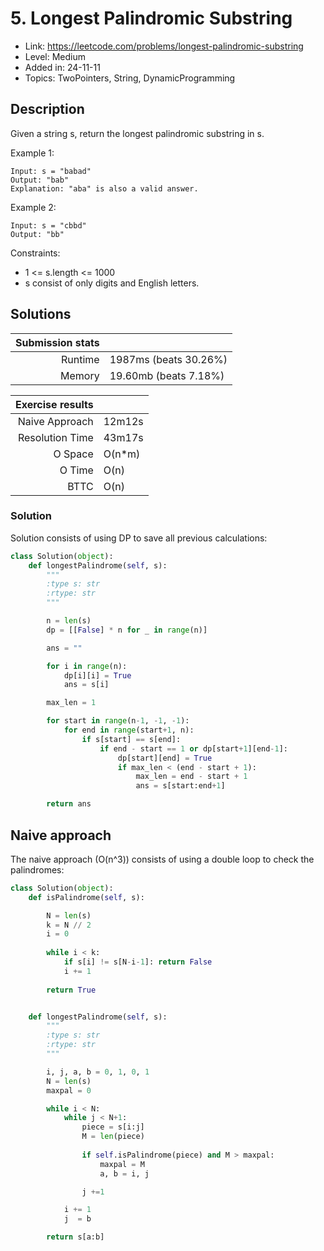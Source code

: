 # 5. Longest Palindromic Substring

- Link: https://leetcode.com/problems/longest-palindromic-substring
- Level: Medium
- Added in: 24-11-11
- Topics: TwoPointers, String, DynamicProgramming

## Description

Given a string s, return the longest palindromic substring in s.

Example 1:
```
Input: s = "babad"
Output: "bab"
Explanation: "aba" is also a valid answer.
```

Example 2:
```
Input: s = "cbbd"
Output: "bb"
```

Constraints:

- 1 <= s.length <= 1000
- s consist of only digits and English letters.

## Solutions

| Submission stats |        |
|-----------------:|:-------|
|          Runtime | 1987ms (beats 30.26%) |
|           Memory | 19.60mb (beats 7.18%) |

| Exercise results |        |
|-----------------:|:-------|
|   Naive Approach | 12m12s |
|  Resolution Time | 43m17s |
|          O Space | O(n*m) |
|           O Time | O(n) |
|             BTTC | O(n) |

### Solution

Solution consists of using DP to save all previous calculations:

```py
class Solution(object):
    def longestPalindrome(self, s):
        """
        :type s: str
        :rtype: str
        """

        n = len(s)
        dp = [[False] * n for _ in range(n)]

        ans = ""

        for i in range(n):
            dp[i][i] = True
            ans = s[i]

        max_len = 1

        for start in range(n-1, -1, -1):
            for end in range(start+1, n):
                if s[start] == s[end]:
                    if end - start == 1 or dp[start+1][end-1]:
                        dp[start][end] = True
                        if max_len < (end - start + 1):
                            max_len = end - start + 1
                            ans = s[start:end+1]

        return ans
```

## Naive approach

The naive approach (O(n^3)) consists of using a double loop to check the palindromes:

```py
class Solution(object):
    def isPalindrome(self, s):

        N = len(s)
        k = N // 2
        i = 0
        
        while i < k:
            if s[i] != s[N-i-1]: return False
            i += 1
            
        return True


    def longestPalindrome(self, s):
        """
        :type s: str
        :rtype: str
        """

        i, j, a, b = 0, 1, 0, 1
        N = len(s)
        maxpal = 0

        while i < N:
            while j < N+1:
                piece = s[i:j]
                M = len(piece)
                
                if self.isPalindrome(piece) and M > maxpal:
                    maxpal = M
                    a, b = i, j

                j +=1

            i += 1
            j  = b

        return s[a:b]
```